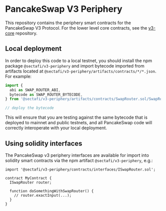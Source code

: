 # PancakeSwap V3 Periphery

This repository contains the periphery smart contracts for the PancakeSwap V3 Protocol.
For the lower level core contracts, see the [v3-core](../v3-core/)
repository.

## Local deployment

In order to deploy this code to a local testnet, you should install the npm package
`@sectafi/v3-periphery`
and import bytecode imported from artifacts located at
`@sectafi/v3-periphery/artifacts/contracts/*/*.json`.
For example:

```typescript
import {
  abi as SWAP_ROUTER_ABI,
  bytecode as SWAP_ROUTER_BYTECODE,
} from '@sectafi/v3-periphery/artifacts/contracts/SwapRouter.sol/SwapRouter.json'

// deploy the bytecode
```

This will ensure that you are testing against the same bytecode that is deployed to
mainnet and public testnets, and all PancakeSwap code will correctly interoperate with
your local deployment.

## Using solidity interfaces

The PancakeSwap v3 periphery interfaces are available for import into solidity smart contracts
via the npm artifact `@sectafi/v3-periphery`, e.g.:

```solidity
import '@sectafi/v3-periphery/contracts/interfaces/ISwapRouter.sol';

contract MyContract {
  ISwapRouter router;

  function doSomethingWithSwapRouter() {
    // router.exactInput(...);
  }
}

```
